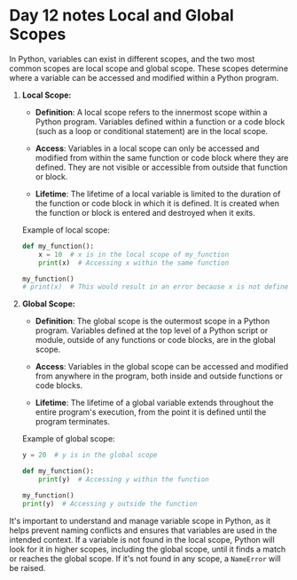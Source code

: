 # Day 12 notes Local and Global Scopes
In Python, variables can exist in different scopes, and the two most common scopes are local scope and global scope. These scopes determine where a variable can be accessed and modified within a Python program.

1. **Local Scope:**
   
   - **Definition**: A local scope refers to the innermost scope within a Python program. Variables defined within a function or a code block (such as a loop or conditional statement) are in the local scope.
   
   - **Access**: Variables in a local scope can only be accessed and modified from within the same function or code block where they are defined. They are not visible or accessible from outside that function or block.
   
   - **Lifetime**: The lifetime of a local variable is limited to the duration of the function or code block in which it is defined. It is created when the function or block is entered and destroyed when it exits.

   Example of local scope:

   ```python
   def my_function():
       x = 10  # x is in the local scope of my_function
       print(x)  # Accessing x within the same function

   my_function()
   # print(x)  # This would result in an error because x is not defined in the global scope
   ```

2. **Global Scope:**
   
   - **Definition**: The global scope is the outermost scope in a Python program. Variables defined at the top level of a Python script or module, outside of any functions or code blocks, are in the global scope.
   
   - **Access**: Variables in the global scope can be accessed and modified from anywhere in the program, both inside and outside functions or code blocks.
   
   - **Lifetime**: The lifetime of a global variable extends throughout the entire program's execution, from the point it is defined until the program terminates.

   Example of global scope:

   ```python
   y = 20  # y is in the global scope

   def my_function():
       print(y)  # Accessing y within the function

   my_function()
   print(y)  # Accessing y outside the function
   ```

It's important to understand and manage variable scope in Python, as it helps prevent naming conflicts and ensures that variables are used in the intended context. If a variable is not found in the local scope, Python will look for it in higher scopes, including the global scope, until it finds a match or reaches the global scope. If it's not found in any scope, a `NameError` will be raised.